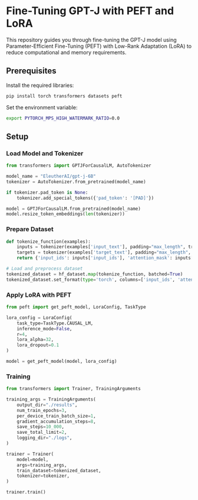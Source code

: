 # Fine-Tuning GPT-J with PEFT and LoRA

This repository guides you through fine-tuning the GPT-J model using Parameter-Efficient Fine-Tuning (PEFT) with Low-Rank Adaptation (LoRA) to reduce computational and memory requirements.

## Prerequisites

Install the required libraries:

```sh
pip install torch transformers datasets peft
```

Set the environment variable:

```sh
export PYTORCH_MPS_HIGH_WATERMARK_RATIO=0.0
```

## Setup

### Load Model and Tokenizer

```python
from transformers import GPTJForCausalLM, AutoTokenizer

model_name = "EleutherAI/gpt-j-6B"
tokenizer = AutoTokenizer.from_pretrained(model_name)

if tokenizer.pad_token is None:
    tokenizer.add_special_tokens({'pad_token': '[PAD]'})

model = GPTJForCausalLM.from_pretrained(model_name)
model.resize_token_embeddings(len(tokenizer))
```

### Prepare Dataset

```python
def tokenize_function(examples):
    inputs = tokenizer(examples['input_text'], padding="max_length", truncation=True, max_length=512)
    targets = tokenizer(examples['target_text'], padding="max_length", truncation=True, max_length=512)
    return {'input_ids': inputs['input_ids'], 'attention_mask': inputs['attention_mask'], 'labels': targets['input_ids']}

# Load and preprocess dataset
tokenized_dataset = hf_dataset.map(tokenize_function, batched=True)
tokenized_dataset.set_format(type='torch', columns=['input_ids', 'attention_mask', 'labels'])
```

### Apply LoRA with PEFT

```python
from peft import get_peft_model, LoraConfig, TaskType

lora_config = LoraConfig(
    task_type=TaskType.CAUSAL_LM,
    inference_mode=False,
    r=4,
    lora_alpha=32,
    lora_dropout=0.1
)

model = get_peft_model(model, lora_config)
```

### Training

```python
from transformers import Trainer, TrainingArguments

training_args = TrainingArguments(
    output_dir="./results",
    num_train_epochs=3,
    per_device_train_batch_size=1,
    gradient_accumulation_steps=8,
    save_steps=10_000,
    save_total_limit=2,
    logging_dir="./logs",
)

trainer = Trainer(
    model=model,
    args=training_args,
    train_dataset=tokenized_dataset,
    tokenizer=tokenizer,
)

trainer.train()
```
